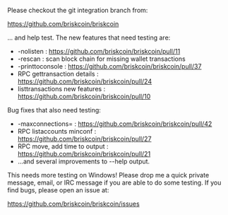 Please checkout the git integration branch from:

https://github.com/briskcoin/briskcoin

... and help test.  The new features that need testing are:

* -nolisten : https://github.com/briskcoin/briskcoin/pull/11
* -rescan : scan block chain for missing wallet transactions
* -printtoconsole : https://github.com/briskcoin/briskcoin/pull/37
* RPC gettransaction details : https://github.com/briskcoin/briskcoin/pull/24
* listtransactions new features : https://github.com/briskcoin/briskcoin/pull/10

Bug fixes that also need testing:

* -maxconnections= : https://github.com/briskcoin/briskcoin/pull/42
* RPC listaccounts minconf : https://github.com/briskcoin/briskcoin/pull/27
* RPC move, add time to output : https://github.com/briskcoin/briskcoin/pull/21
* ...and several improvements to --help output.

This needs more testing on Windows!  Please drop me a quick private message, email, or IRC message if you are able to do some testing.  If you find bugs, please open an issue at:

https://github.com/briskcoin/briskcoin/issues
